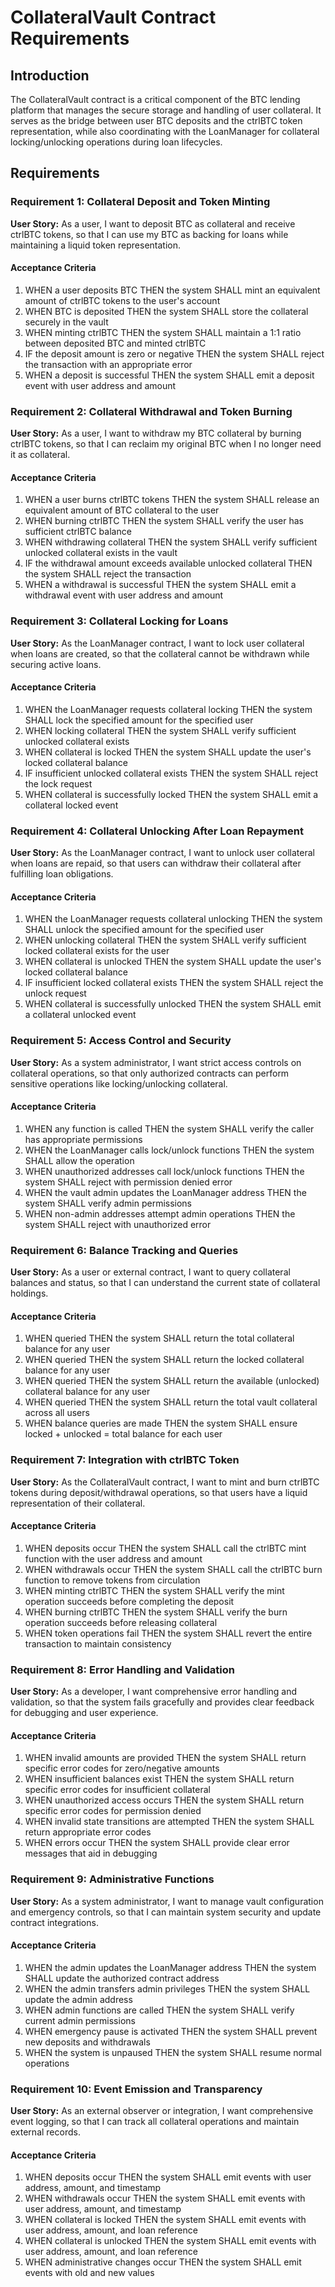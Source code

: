# CollateralVault Contract Requirements

## Introduction

The CollateralVault contract is a critical component of the BTC lending platform that manages the secure storage and handling of user collateral. It serves as the bridge between user BTC deposits and the ctrlBTC token representation, while also coordinating with the LoanManager for collateral locking/unlocking operations during loan lifecycles.

## Requirements

### Requirement 1: Collateral Deposit and Token Minting

**User Story:** As a user, I want to deposit BTC as collateral and receive ctrlBTC tokens, so that I can use my BTC as backing for loans while maintaining a liquid token representation.

#### Acceptance Criteria

1. WHEN a user deposits BTC THEN the system SHALL mint an equivalent amount of ctrlBTC tokens to the user's account
2. WHEN BTC is deposited THEN the system SHALL store the collateral securely in the vault
3. WHEN minting ctrlBTC THEN the system SHALL maintain a 1:1 ratio between deposited BTC and minted ctrlBTC
4. IF the deposit amount is zero or negative THEN the system SHALL reject the transaction with an appropriate error
5. WHEN a deposit is successful THEN the system SHALL emit a deposit event with user address and amount

### Requirement 2: Collateral Withdrawal and Token Burning

**User Story:** As a user, I want to withdraw my BTC collateral by burning ctrlBTC tokens, so that I can reclaim my original BTC when I no longer need it as collateral.

#### Acceptance Criteria

1. WHEN a user burns ctrlBTC tokens THEN the system SHALL release an equivalent amount of BTC collateral to the user
2. WHEN burning ctrlBTC THEN the system SHALL verify the user has sufficient ctrlBTC balance
3. WHEN withdrawing collateral THEN the system SHALL verify sufficient unlocked collateral exists in the vault
4. IF the withdrawal amount exceeds available unlocked collateral THEN the system SHALL reject the transaction
5. WHEN a withdrawal is successful THEN the system SHALL emit a withdrawal event with user address and amount

### Requirement 3: Collateral Locking for Loans

**User Story:** As the LoanManager contract, I want to lock user collateral when loans are created, so that the collateral cannot be withdrawn while securing active loans.

#### Acceptance Criteria

1. WHEN the LoanManager requests collateral locking THEN the system SHALL lock the specified amount for the specified user
2. WHEN locking collateral THEN the system SHALL verify sufficient unlocked collateral exists
3. WHEN collateral is locked THEN the system SHALL update the user's locked collateral balance
4. IF insufficient unlocked collateral exists THEN the system SHALL reject the lock request
5. WHEN collateral is successfully locked THEN the system SHALL emit a collateral locked event

### Requirement 4: Collateral Unlocking After Loan Repayment

**User Story:** As the LoanManager contract, I want to unlock user collateral when loans are repaid, so that users can withdraw their collateral after fulfilling loan obligations.

#### Acceptance Criteria

1. WHEN the LoanManager requests collateral unlocking THEN the system SHALL unlock the specified amount for the specified user
2. WHEN unlocking collateral THEN the system SHALL verify sufficient locked collateral exists for the user
3. WHEN collateral is unlocked THEN the system SHALL update the user's locked collateral balance
4. IF insufficient locked collateral exists THEN the system SHALL reject the unlock request
5. WHEN collateral is successfully unlocked THEN the system SHALL emit a collateral unlocked event

### Requirement 5: Access Control and Security

**User Story:** As a system administrator, I want strict access controls on collateral operations, so that only authorized contracts can perform sensitive operations like locking/unlocking collateral.

#### Acceptance Criteria

1. WHEN any function is called THEN the system SHALL verify the caller has appropriate permissions
2. WHEN the LoanManager calls lock/unlock functions THEN the system SHALL allow the operation
3. WHEN unauthorized addresses call lock/unlock functions THEN the system SHALL reject with permission denied error
4. WHEN the vault admin updates the LoanManager address THEN the system SHALL verify admin permissions
5. WHEN non-admin addresses attempt admin operations THEN the system SHALL reject with unauthorized error

### Requirement 6: Balance Tracking and Queries

**User Story:** As a user or external contract, I want to query collateral balances and status, so that I can understand the current state of collateral holdings.

#### Acceptance Criteria

1. WHEN queried THEN the system SHALL return the total collateral balance for any user
2. WHEN queried THEN the system SHALL return the locked collateral balance for any user
3. WHEN queried THEN the system SHALL return the available (unlocked) collateral balance for any user
4. WHEN queried THEN the system SHALL return the total vault collateral across all users
5. WHEN balance queries are made THEN the system SHALL ensure locked + unlocked = total balance for each user

### Requirement 7: Integration with ctrlBTC Token

**User Story:** As the CollateralVault contract, I want to mint and burn ctrlBTC tokens during deposit/withdrawal operations, so that users have a liquid representation of their collateral.

#### Acceptance Criteria

1. WHEN deposits occur THEN the system SHALL call the ctrlBTC mint function with the user address and amount
2. WHEN withdrawals occur THEN the system SHALL call the ctrlBTC burn function to remove tokens from circulation
3. WHEN minting ctrlBTC THEN the system SHALL verify the mint operation succeeds before completing the deposit
4. WHEN burning ctrlBTC THEN the system SHALL verify the burn operation succeeds before releasing collateral
5. WHEN token operations fail THEN the system SHALL revert the entire transaction to maintain consistency

### Requirement 8: Error Handling and Validation

**User Story:** As a developer, I want comprehensive error handling and validation, so that the system fails gracefully and provides clear feedback for debugging and user experience.

#### Acceptance Criteria

1. WHEN invalid amounts are provided THEN the system SHALL return specific error codes for zero/negative amounts
2. WHEN insufficient balances exist THEN the system SHALL return specific error codes for insufficient collateral
3. WHEN unauthorized access occurs THEN the system SHALL return specific error codes for permission denied
4. WHEN invalid state transitions are attempted THEN the system SHALL return appropriate error codes
5. WHEN errors occur THEN the system SHALL provide clear error messages that aid in debugging

### Requirement 9: Administrative Functions

**User Story:** As a system administrator, I want to manage vault configuration and emergency controls, so that I can maintain system security and update contract integrations.

#### Acceptance Criteria

1. WHEN the admin updates the LoanManager address THEN the system SHALL update the authorized contract address
2. WHEN the admin transfers admin privileges THEN the system SHALL update the admin address
3. WHEN admin functions are called THEN the system SHALL verify current admin permissions
4. WHEN emergency pause is activated THEN the system SHALL prevent new deposits and withdrawals
5. WHEN the system is unpaused THEN the system SHALL resume normal operations

### Requirement 10: Event Emission and Transparency

**User Story:** As an external observer or integration, I want comprehensive event logging, so that I can track all collateral operations and maintain external records.

#### Acceptance Criteria

1. WHEN deposits occur THEN the system SHALL emit events with user address, amount, and timestamp
2. WHEN withdrawals occur THEN the system SHALL emit events with user address, amount, and timestamp
3. WHEN collateral is locked THEN the system SHALL emit events with user address, amount, and loan reference
4. WHEN collateral is unlocked THEN the system SHALL emit events with user address, amount, and loan reference
5. WHEN administrative changes occur THEN the system SHALL emit events with old and new values